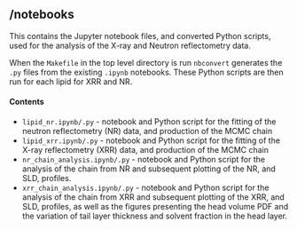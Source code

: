 ## /notebooks

This contains the Jupyter notebook files, and converted Python scripts, used for the analysis of the X-ray and Neutron reflectometry data.

When the `Makefile` in the top level directory is run `nbconvert` generates the `.py` files from the existing `.ipynb` notebooks. These Python scripts are then run for each lipid for XRR and NR.

#### Contents

- `lipid_nr.ipynb/.py` - notebook and Python script for the fitting of the neutron reflectometry (NR) data, and production of the MCMC chain
- `lipid_xrr.ipynb/.py` - notebook and Python script for the fitting of the X-ray reflectometry (XRR) data, and production of the MCMC chain
- `nr_chain_analysis.ipynb/.py` - notebook and Python script for the analysis of the chain from NR and subsequent plotting of the NR, and SLD, profiles.
- `xrr_chain_analysis.ipynb/.py` - notebook and Python script for the analysis of the chain from XRR and subsequent plotting of the XRR, and SLD, profiles, as well as the figures presenting the head volume PDF and the variation of tail layer thickness and solvent fraction in the head layer. 
